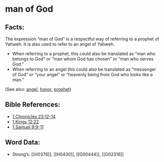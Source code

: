 # man of God

## Facts:

The expression “man of God” is a respectful way of referring to a prophet of Yahweh. It is also used to refer to an angel of Yahweh.

* When referring to a prophet, this could also be translated as “man who belongs to God” or “man whom God has chosen” or “man who serves God.”
* When referring to an angel this could also be translated as “messenger of God” or “your angel” or “heavenly being from God who looks like a man.”

(See also: [angel](../kt/angel.md), [honor](../kt/honor.md), [prophet](../kt/prophet.md))

## Bible References:

* [1 Chronicles 23:12-14](rc://en/tn/help/1ch/23/12)
* [1 Kings 12:22](rc://en/tn/help/1ki/12/22)
* [1 Samuel 9:9-11](rc://en/tn/help/1sa/09/09)

## Word Data:

* Strong’s: [[H0376]], [[H0430]], [[G00444]], [[G02316]]
